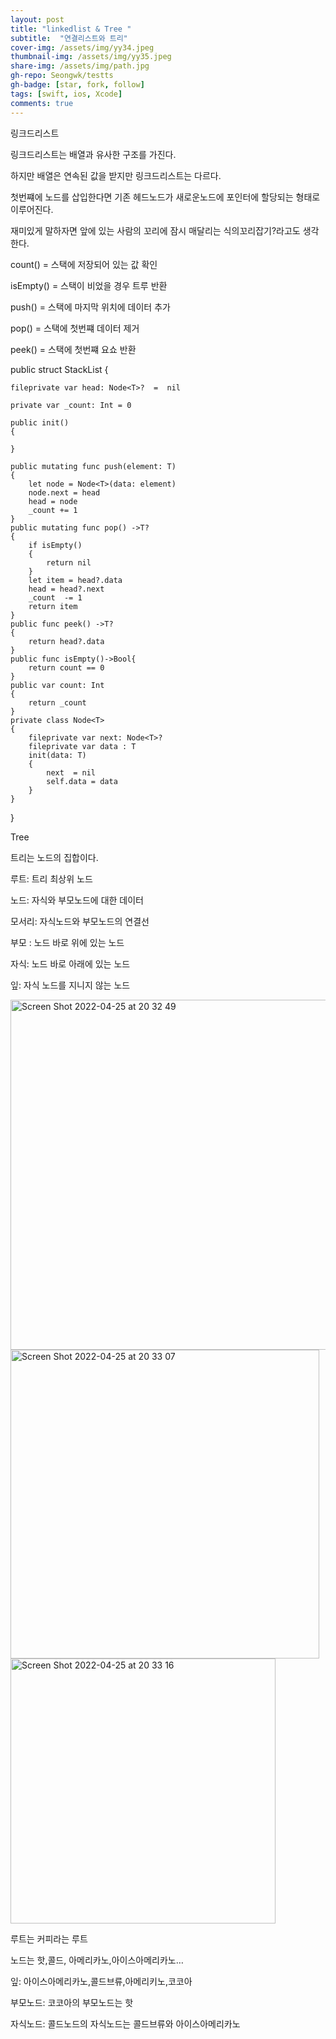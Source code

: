 ```yaml
---
layout: post
title: "linkedlist & Tree " 
subtitle:  "연결리스트와 트리"
cover-img: /assets/img/yy34.jpeg
thumbnail-img: /assets/img/yy35.jpeg
share-img: /assets/img/path.jpg
gh-repo: Seongwk/testts
gh-badge: [star, fork, follow]
tags: [swift, ios, Xcode]
comments: true
---
```




링크드리스트

링크드리스트는 배열과 유사한 구조를 가진다.

하지만 배열은 연속된 값을 받지만 링크드리스트는 다르다.

첫번쨰에 노드를 삽입한다면 기존 헤드노드가 새로운노드에 포인터에 할당되는 형태로 이루어진다.

재미있게 말하자면 앞에 있는 사람의 꼬리에 잠시 매달리는 식의꼬리잡기?라고도 생각한다.


count() = 스택에 저장되어 있는 값 확인

isEmpty() = 스택이 비었을 경우 트루 반환

push() = 스택에 마지막 위치에 데이터 추가

pop() = 스택에 첫번쨰 데이터 제거 

peek() = 스택에 첫번쨰 요쇼 반환

public struct StackList<T>
{
    
    fileprivate var head: Node<T>?  =  nil
    
    private var _count: Int = 0
    
    public init()
    {
    
    }

    public mutating func push(element: T)
    {
        let node = Node<T>(data: element)
        node.next = head
        head = node
        _count += 1
    }
    public mutating func pop() ->T?
    {
        if isEmpty()
        {
            return nil
        }
        let item = head?.data
        head = head?.next
        _count  -= 1
        return item
    }
    public func peek() ->T?
    {
        return head?.data
    }
    public func isEmpty()->Bool{
        return count == 0
    }
    public var count: Int
    {
        return _count
    }
    private class Node<T>
    {
        fileprivate var next: Node<T>?
        fileprivate var data : T
        init(data: T)
        {
            next  = nil
            self.data = data
        }
    }
 }
  

Tree

트리는 노드의 집합이다.

루트: 트리 최상위 노드
  
노드: 자식와 부모노드에 대한 데이터
  
모서리: 자식노드와 부모노드의 연결선
  
부모 : 노드 바로 위에 있는 노드
  
자식: 노드 바로 아래에 있는 노드
  
잎: 자식 노드를 지니지 않는 노드
  
<img width="560" alt="Screen Shot 2022-04-25 at 20 32 49" src="https://user-images.githubusercontent.com/40172001/165081014-209a5364-f8f0-47e6-9b13-9c0f36754f24.png">
  
<img width="494" alt="Screen Shot 2022-04-25 at 20 33 07" src="https://user-images.githubusercontent.com/40172001/165081032-352d9aa5-c1c7-40cb-872f-fd8b9a59d942.png">
  
<img width="424" alt="Screen Shot 2022-04-25 at 20 33 16" src="https://user-images.githubusercontent.com/40172001/165081049-2c3b4e29-dbe2-4924-a6b8-d26893584717.png">

루트는 커피라는 루트
    
노드는 핫,콜드, 아메리카노,아이스아메리카노…
    
잎: 아이스아메리카노,콜드브류,아메리키노,코코아
    
부모노드: 코코아의 부모노드는 핫
    
자식노드: 콜드노드의 자식노드는 콜드브류와 아이스아메리카노
    

